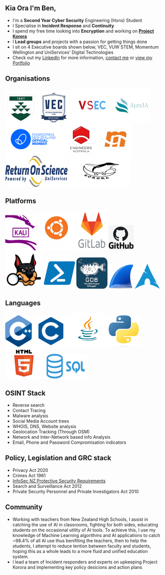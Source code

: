 ## Kia Ora I'm Ben,

- I'm a **Second Year Cyber Security** Engineering (Hons) Student 
- I Specialise in **Incident Response** and **Continuity**
- I spend my free time looking into **Encryption** and working on [**Project Korora**](https://github.com/Project-Korora)
- I **Lead groups** and projects with a passion for getting things done
- I sit on 4 Executive boards shown below, VEC, VUW STEM, Momentum Wellington and UniServices' Digital Technologies  
- Check out my [LinkedIn](https://www.linkedin.com/in/ben-vandw/) for more information, [contact me](mailto:contact@greenbeanie.com) or [view my Portfolio](https://www.greenbeanie.dev/)

## Organisations
<p align="left">
  <!-- img src="/imgs/Orgs/Macdiarmid.png" alt="Macdiarmid logo" height="100" width="100" />-->
  <img src="/imgs/Orgs/VUW.png" alt="VUW Logo" height="100" width="100" />
  <img src="/imgs/Orgs/VEC.png" alt="VEC logo" height="100" width="100" />
  <img src="/imgs/Orgs/VSEC.png" alt="VSEC logo" height="110" width="142" />
  <img src="/imgs/Orgs/AjaxIA.png" alt="ajaxia logo" height="110" width="110" />
  <img src="/imgs/Orgs/EngNZ.png" alt="Engineering NZ logo" height="100" width="179" />
   <img src="/imgs/Orgs/EA.png" alt="Engineers Australia logo" height="100" width="120" />
  <img src="/imgs/Orgs/Momentum.png" alt="Momentum logo" height="100" width="100" />
  <img src="/imgs/Orgs/ROS.png" alt="Return on Science Digital Technologies logo" height="100" width="200" />
  <img src="/imgs/Orgs/Korora.jpg" alt="Project Korora logo" height="100" width="200" />
</p>

## Platforms
<p align="left">
  <img src="/imgs/Plats/KaliP" alt="Kali Purple logo" height="112" width="100" />
  <img src="/imgs/Plats/Ubuntu" alt="Ubuntu logo" height="120" width="120" />
  <img src="/imgs/Plats/GitLab" alt="GitLab logo" height="128" width="100" />
  <img src="/imgs/Plats/GitHub.png" alt="GitHub logo" height="80" width="80" />
  <img src="/imgs/Plats/autopsy-logo.svg" alt="Autopsy logo" height="120" width="120" />
  <img src="/imgs/Plats/Powershell" alt="Powershell logo" height="100" width="100" />
  <img src="/imgs/Plats/GDB" alt="GNU Debugger logo" height="100" width="100" />
  <img src="/imgs/Plats/WireShark.png" alt="Wireshark logo" height="80" width="80" />
  <img src="/imgs/Plats/Arch.png" alt="Arch logo" height="80" width="80" />
</p>

## Languages

<p align="left">
  <img src="/imgs/Lang/C++" alt="C++ logo" height="100" width="85" />
   <img src="/imgs/Lang/C" alt="C Logo" height="100" width="115" />
   <img src="/imgs/Lang/Java" alt="Java Logo" height="110" width="120" />
  <img src="/imgs/Lang/Python" alt="Python logo" height="100" width="100" />
   <img src="/imgs/Lang/HTML" alt="HTML Logo" height="100" width="120" />
   <img src="/imgs/Lang/SQL" alt="SQL Logo" height="80" width="140" />
</p>

## OSINT Stack
- Reverse search
- Contact Tracing
- Malware analysis
- Social Media Account trees
- WHOIS, DNS, Website analysis
- Geolocation Tracking (Through OSM)
- Network and Inter-Network based info Analysis
- Email, Phone and Password Compromisation indicators


## Policy, Legislation and GRC stack
 - Privacy Act 2020
 - Crimes Act 1961
 - [InfoSec NZ Protective Security Requirements](https://www.protectivesecurity.govt.nz/policy/information-security)
 - Search and Surveillance Act 2012
 - Private Security Personnel and Private Investigators Act 2010

## Community 
- Working with teachers from New Zealand High Schools, I assist in catching the use of AI in classrooms, fighting for both sides, educating students on the occasional utility of AI tools. To achieve this, I use my knowledge of Machine Learning algorithms and AI applications to catch ~98.4% of all AI use thus benifiting the teachers, then to help the students, I attempt to reduce tention between faculty and students, hoping this as a whole leads to a more fluid and unified education system.
- I lead a team of Incident responders and experts on upkeeping Project Korora and implementing key policy desicions and action plans
